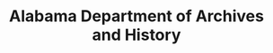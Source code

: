 ---
layout: repo
title: "Alabama Department of Archives and History"
id: 10617
permalink: repos/10617/
---